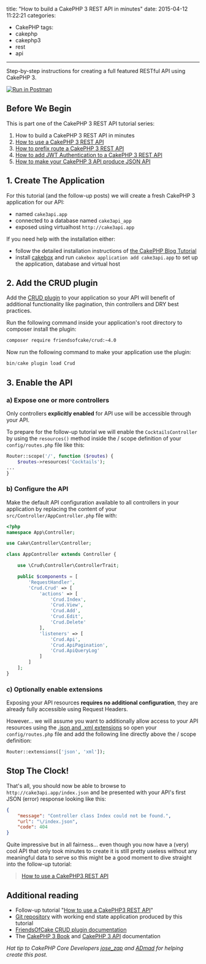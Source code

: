 title: "How to build a CakePHP 3 REST API in minutes"
date: 2015-04-12 11:22:21
categories:
- CakePHP
tags:
- cakephp
- cakephp3
- rest
- api
---
Step-by-step instructions for creating a full featured RESTful API using CakePHP 3.

[![Run in Postman](https://run.pstmn.io/button.svg)](https://app.getpostman.com/run-collection/197398a609a6d233a8c2)

## Before We Begin

This is part one of the CakePHP 3 REST API tutorial series:

1. How to build a CakePHP 3 REST API in minutes
2. [How to use a CakePHP 3 REST API](/2015/04/how-to-use-a-cakephp-3-rest-api/)
3. [How to prefix route a CakePHP 3 REST API](/2015/04/how-to-prefix-route-a-cakephp-3-rest-api/)
4. [How to add JWT Authentication to a CakePHP 3 REST API](/2015/04/how-to-add-jwt-authentication-to-a-cakephp-3-rest-api/)
5. [How to make your CakePHP 3 API produce JSON API](/2017/03/how-to-make-your-cakephp-3-api-produce-jsonapi/)

## 1. Create The Application

For this tutorial (and the follow-up posts) we will create a fresh CakePHP 3
application for our API:

+ named ``cake3api.app``
+ connected to a database named ``cake3api_app``
+ exposed using virtualhost ``http://cake3api.app``

If you need help with the installation either:

+ follow the detailed installation instructions of
[the CakePHP Blog Tutorial](http://book.cakephp.org/3.0/en/tutorials-and-examples/blog/blog.html#blog-tutorial)
+ install [cakebox](https://github.com/alt3/cakebox) and run
``cakebox application add cake3api.app`` to set up the application, database
and virtual host

## 2. Add the CRUD plugin

Add the [CRUD plugin](https://github.com/FriendsOfCake/crud) to your
application so your API will benefit of additional functionality like
pagination, thin controllers and DRY best practices.

Run the following command inside your application's root directory to
composer install the plugin:

```bash
composer require friendsofcake/crud:~4.0
```

Now run the following command to make your application use the plugin:

```php
bin/cake plugin load Crud
```

## 3. Enable the API

### a) Expose one or more controllers

Only controllers **explicitly enabled** for API use will be accessible
through your API.

To prepare for the follow-up tutorial we will enable the ``CocktailsController`` by using the
``resources()`` method inside the / scope definition of your ``config/routes.php`` file like this:

```php
Router::scope('/', function ($routes) {
	$routes->resources('Cocktails');
...
}
```

### b) Configure the API

Make the default API configuration available to all controllers in your
application by replacing the content of your ``src/Controller/AppController.php``
file with:

```php
<?php
namespace App\Controller;

use Cake\Controller\Controller;

class AppController extends Controller {

    use \Crud\Controller\ControllerTrait;

    public $components = [
        'RequestHandler',
        'Crud.Crud' => [
            'actions' => [
                'Crud.Index',
                'Crud.View',
                'Crud.Add',
                'Crud.Edit',
                'Crud.Delete'
            ],
            'listeners' => [
                'Crud.Api',
                'Crud.ApiPagination',
                'Crud.ApiQueryLog'
            ]
        ]
    ];
}
```

### c) Optionally enable extensions

Exposing your API resources **requires no additional configuration**, they are
already fully accessible using Request Headers.

However... we will assume you want to additionally allow access to your API resources using
the [.json and .xml extensions](http://book.cakephp.org/3.0/en/development/routing.html#routing-file-extensions)
so open your ``config/routes.php`` file and add the following line directly above
the / scope definition:

```php
Router::extensions(['json', 'xml']);
```

## Stop The Clock!

That's all, you should now be able to browse to ``http://cake3api.app/index.json``
and be presented with your API's first JSON (error) response looking like this:

```json
{
    "message": "Controller class Index could not be found.",
    "url": "\/index.json",
    "code": 404
}
```

Quite impressive but in all fairness... even though you now have a (very) cool
API that only took minutes to create it is still pretty useless without any
meaningful data to serve so this might be a good moment to dive straight into
the follow-up tutorial:

> [How to use a CakePHP3 REST API](/2015/04/how-to-use-a-cakephp-3-rest-api/)

## Additional reading

+ Follow-up tutorial "[How to use a CakePHP3 REST API](/2015/04/how-to-use-a-cakephp-3-rest-api/)"
+ [Git repository](https://github.com/bravo-kernel/application-examples/tree/master/blog-how-to-build-a-cakephp3-rest-api) with working end state application produced by this tutorial
+ [FriendsOfCake CRUD plugin documentation](http://crud.readthedocs.org)
+ The [CakePHP 3 Book](http://book.cakephp.org/3.0/en/index.html) and [CakePHP 3 API](http://api.cakephp.org/3.0/) documentation

<em>Hat tip to CakePHP Core Developers [jose_zap](https://github.com/lorenzo)
and [ADmad](https://github.com/admad) for helping create this post.</em>
